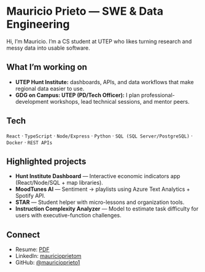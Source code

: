 # Mauricio Prieto — SWE & Data Engineering

Hi, I’m Mauricio. I’m a CS student at UTEP who likes turning research and messy data into usable software.

## What I’m working on
- **UTEP Hunt Institute:** dashboards, APIs, and data workflows that make regional data easier to use.
- **GDG on Campus: UTEP (PD/Tech Officer):** I plan professional-development workshops, lead technical sessions, and mentor peers.

## Tech
`React` · `TypeScript` · `Node/Express` · `Python` · `SQL (SQL Server/PostgreSQL)` · `Docker` · `REST APIs`

## Highlighted projects
- **Hunt Institute Dashboard** — Interactive economic indicators app (React/Node/SQL + map libraries).
- **MoodTunes AI** — Sentiment → playlists using Azure Text Analytics + Spotify API.
- **STAR** — Student helper with micro-lessons and organization tools.
- **Instruction Complexity Analyzer** — Model to estimate task difficulty for users with executive-function challenges.

## Connect
- Resume: [PDF](https://drive.google.com/file/d/1H8nD2Trs2SAkZ7LkiD5yT6xBKJtaOpG-/view?usp=sharing)
- LinkedIn: [mauricioprietom](https://www.linkedin.com/in/mauricioprietom/)
- GitHub: [@mauricioprieto1](https://github.com/mauricioprieto1)
